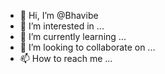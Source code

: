 - 👋 Hi, I’m @Bhavibe
- 👀 I’m interested in ...
- 🌱 I’m currently learning ...
- 💞️ I’m looking to collaborate on ...
- 📫 How to reach me ...

<!---
Bhavibe/Bhavibe is a ✨ special ✨ repository because its `README.md` (this file) appears on your GitHub profile.
You can click the Preview link to take a look at your changes.
--->
